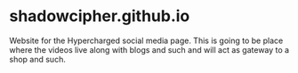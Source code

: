 # shadowcipher.github.io

Website for the Hypercharged social media page. This is going to be place where the videos live along with blogs and such and will act as  gateway to a shop and such.
